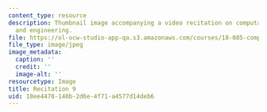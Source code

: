 ```yaml
---
content_type: resource
description: Thumbnail image accompanying a video recitation on computational science
  and engineering.
file: https://ol-ocw-studio-app-qa.s3.amazonaws.com/courses/18-085-computational-science-and-engineering-i-fall-2008/18ee4478140b2d6e4f71a4577d14deb6_r9.jpg
file_type: image/jpeg
image_metadata:
  caption: ''
  credit: ''
  image-alt: ''
resourcetype: Image
title: Recitation 9
uid: 18ee4478-140b-2d6e-4f71-a4577d14deb6
---
```

